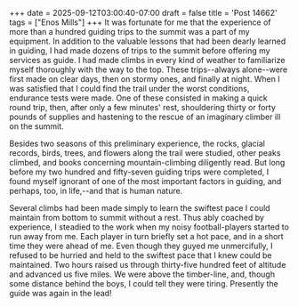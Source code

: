 +++
date = 2025-09-12T03:00:40-07:00
draft = false
title = 'Post 14662'
tags = ["Enos Mills"]
+++
It was fortunate for me that the experience of more than a hundred guiding trips to the summit was a part of my equipment. In addition to the valuable lessons that had been dearly learned in guiding, I had made dozens of trips to the summit before offering my services as guide. I had made climbs in every kind of weather to familiarize myself thoroughly with the way to the top. These trips--always alone--were first made on clear days, then on stormy ones, and finally at night. When I was satisfied that I could find the trail under the worst conditions, endurance tests were made. One of these consisted in making a quick round trip, then, after only a few minutes' rest, shouldering thirty or forty pounds of supplies and hastening to the rescue of an imaginary climber ill on the summit.

Besides two seasons of this preliminary experience, the rocks, glacial records, birds, trees, and flowers along the trail were studied, other peaks climbed, and books concerning mountain-climbing diligently read. But long before my two hundred and fifty-seven guiding trips were completed, I found myself ignorant of one of the most important factors in guiding, and perhaps, too, in life,--and that is human nature.

Several climbs had been made simply to learn the swiftest pace I could maintain from bottom to summit without a rest. Thus ably coached by experience, I steadied to the work when my noisy football-players started to run away from me. Each player in turn briefly set a hot pace, and in a short time they were ahead of me. Even though they guyed me unmercifully, I refused to be hurried and held to the swiftest pace that I knew could be maintained. Two hours raised us through thirty-five hundred feet of altitude and advanced us five miles. We were above the timber-line, and, though some distance behind the boys, I could tell they were tiring. Presently the guide was again in the lead!
